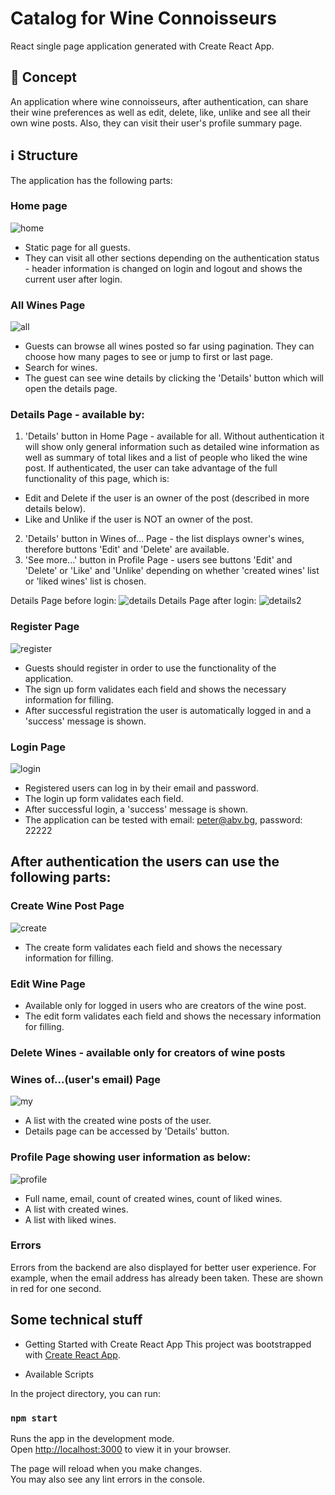 # Catalog for Wine Connoisseurs
React single page application generated with Create React App.
## :speech_balloon: Concept
An application where wine connoisseurs, after authentication, can share their wine preferences as well as edit, delete, like, unlike and see all their own wine posts. Also, they can visit their user's profile summary page. 
## :information_source: Structure
The application has the following parts:
### Home page
![home](https://user-images.githubusercontent.com/102145445/206907516-a0e10634-60eb-4c20-923c-3ac555c07cd8.jpg)
* Static page for all guests.
* They can visit all other sections depending on the authentication status - header information is changed on login and logout and shows the current user after login.
### All Wines Page
![all](https://user-images.githubusercontent.com/102145445/206907921-f47fc6a0-2e05-40b9-acea-b5630f278d2d.jpg)
* Guests can browse all wines posted so far using pagination. They can choose how many pages to see or jump to first or last page.
* Search for wines.
* The guest can see wine details by clicking the 'Details' button which will open the details page.
### Details Page - available by:
1. 'Details' button in Home Page - available for all. Without authentication it will show only general information such as detailed wine information as well as summary of total likes and a list of people who liked the wine post. If authenticated, the user can take advantage of the full functionality of this page, which is:
* Edit and Delete if the user is an owner of the post (described in more details below).
* Like and Unlike if the user is NOT an owner of the post.
2. 'Details' button in Wines of... Page - the list displays owner's wines, therefore buttons 'Edit' and 'Delete' are available.
3. 'See more...' button in Profile Page - users see buttons 'Edit' and 'Delete' or 'Like' and 'Unlike' depending on whether 'created wines' list or 'liked wines' list is chosen.

Details Page before login:
![details](https://user-images.githubusercontent.com/102145445/206908370-99030bb8-5511-4ee6-addc-c8337cb11b8c.jpg)
Details Page after login:
![details2](https://user-images.githubusercontent.com/102145445/206914035-a1460259-8cc2-4771-b333-6bc2728ff777.jpg)

### Register Page
![register](https://user-images.githubusercontent.com/102145445/206908551-3e9b03b6-506d-4254-bf36-ca0b009fc811.jpg)
* Guests should register in order to use the functionality of the application.
* The sign up form validates each field and shows the necessary information for filling.
* After successful registration the user is automatically logged in and a 'success' message is shown.
### Login Page
![login](https://user-images.githubusercontent.com/102145445/206908775-9c861855-b559-4cbd-8704-17a6c9a737bf.jpg)
* Registered users can log in by their email and password.
* The login up form validates each field.
* After successful login, a 'success' message is shown.
* The application can be tested with email: peter@abv.bg, password: 22222

## After authentication the users can use the following parts:
### Create Wine Post Page
![create](https://user-images.githubusercontent.com/102145445/206909016-f8e21ac9-7826-48c7-9802-ad63e24c96be.jpg)
* The create form validates each field and shows the necessary information for filling.
### Edit Wine Page
* Available only for logged in users who are creators of the wine post.
* The edit form validates each field and shows the necessary information for filling.
### Delete Wines - available only for creators of wine posts
### Wines of...(user's email) Page
![my](https://user-images.githubusercontent.com/102145445/206909140-fbdd8485-2524-4733-be2e-f1235408834a.jpg)
* A list with the created wine posts of the user.
* Details page can be accessed by 'Details' button.
### Profile Page showing user information as below:
![profile](https://user-images.githubusercontent.com/102145445/206909252-6d45b4ba-690a-48b1-8abc-76e724c06dd1.jpg)
* Full name, email, count of created wines, count of liked wines.
* A list with created wines.
* A list with liked wines.
### Errors
Errors from the backend are also displayed for better user experience. For example, when the email address has already been taken. These are shown in red for one second.
## Some technical stuff
* Getting Started with Create React App
This project was bootstrapped with [Create React App](https://github.com/facebook/create-react-app).

* Available Scripts

In the project directory, you can run:

### `npm start`

Runs the app in the development mode.\
Open [http://localhost:3000](http://localhost:3000) to view it in your browser.

The page will reload when you make changes.\
You may also see any lint errors in the console.


